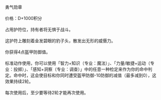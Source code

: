 <title>勇气勋章</title>
<meta name="GENERATOR" content="WinCHM">
<meta http-equiv="Content-Type" content="text/html; charset=gb2312">
<br>勇气勋章
<br>
<br>价格：D+1000积分
<br>
<br>占用护符位，持有者将无惧于战斗。
<br>
<br>这护符上雕刻着金发碧眼的豹子头，散发出无形的威慑力。
<br>
<br>你获得4点盔甲防御值。
<br>
<br>标准动作使用，你可以使用「智力+知识（专业：魔法）」、「力量/敏捷+运动（专业：投掷）」、「感知+洞察（专业：调查）」中的任意一种检定来作为你的命中判定。命中时，这会使目标和你同时遭受盔甲防御-10防御的减值（最多减到0），这效果持续2轮。
<br>
<br>每次使用后，至少要等待2轮才能再次使用。